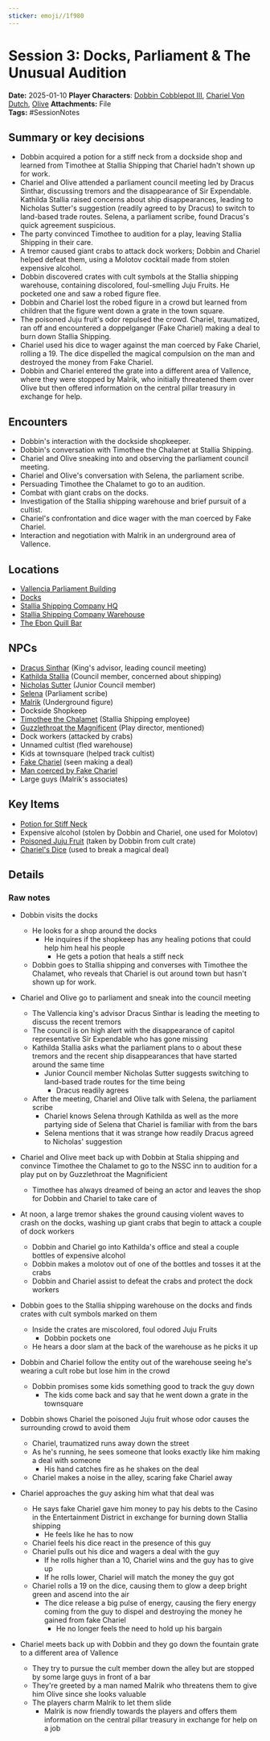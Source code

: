 ```yaml
---
sticker: emoji//1f980
---
```


# Session 3: Docks, Parliament & The Unusual Audition

**Date:** 2025-01-10
**Player Characters**:  [Dobbin Cobblepot III](/players/dobbin-cobblepot-iii/dobbin-cobblepot-iii), [Chariel Von Dutch](/players/chariel-von-dutch/chariel-von-dutch), [Olive](players/olive/images/olive.jpeg)
**Attachments:** File  
**Tags:** #SessionNotes

## Summary or key decisions

* Dobbin acquired a potion for a stiff neck from a dockside shop and learned from Timothee at Stallia Shipping that Chariel hadn't shown up for work.
* Chariel and Olive attended a parliament council meeting led by Dracus Sinthar, discussing tremors and the disappearance of Sir Expendable. Kathilda Stallia raised concerns about ship disappearances, leading to Nicholas Sutter's suggestion (readily agreed to by Dracus) to switch to land-based trade routes. Selena, a parliament scribe, found Dracus's quick agreement suspicious.
* The party convinced Timothee to audition for a play, leaving Stallia Shipping in their care.
* A tremor caused giant crabs to attack dock workers; Dobbin and Chariel helped defeat them, using a Molotov cocktail made from stolen expensive alcohol.
* Dobbin discovered crates with cult symbols at the Stallia shipping warehouse, containing discolored, foul-smelling Juju Fruits. He pocketed one and saw a robed figure flee.
* Dobbin and Chariel lost the robed figure in a crowd but learned from children that the figure went down a grate in the town square.
* The poisoned Juju fruit's odor repulsed the crowd. Chariel, traumatized, ran off and encountered a doppelganger (Fake Chariel) making a deal to burn down Stallia Shipping.
* Chariel used his dice to wager against the man coerced by Fake Chariel, rolling a 19. The dice dispelled the magical compulsion on the man and destroyed the money from Fake Chariel.
* Dobbin and Chariel entered the grate into a different area of Vallence, where they were stopped by Malrik, who initially threatened them over Olive but then offered information on the central pillar treasury in exchange for help.

## Encounters

* Dobbin's interaction with the dockside shopkeeper.
* Dobbin's conversation with Timothee the Chalamet at Stallia Shipping.
* Chariel and Olive sneaking into and observing the parliament council meeting.
* Chariel and Olive's conversation with Selena, the parliament scribe.
* Persuading Timothee the Chalamet to go to an audition.
* Combat with giant crabs on the docks.
* Investigation of the Stallia shipping warehouse and brief pursuit of a cultist.
* Chariel's confrontation and dice wager with the man coerced by Fake Chariel.
* Interaction and negotiation with Malrik in an underground area of Vallence.

## Locations

* [Vallencia Parliament Building](/places/kingdom-of-minthar/vallencia/vallencia-parliament-building/vallencia-parliament-building)
* [Docks](/places/kingdom-of-minthar/vallencia/docks/docks)
* [Stallia Shipping Company HQ](/places/kingdom-of-minthar/vallencia/stallia-shipping-company-hq/stallia-shipping-company-hq)
* [Stallia Shipping Company Warehouse](/places/kingdom-of-minthar/vallencia/stallia-shipping-company-warehouse/stallia-shipping-company-warehouse)
* [The Ebon Quill Bar](/places/kingdom-of-minthar/vallence/the-ebon-quill-bar/the-ebon-quill-bar)

## NPCs

* [Dracus Sinthar](/npcs/vallencia-npcs/vallencia-parliament-npcs/dracus-sinthar/dracus-sinthar) (King's advisor, leading council meeting)
* [Kathilda Stallia](/npcs/vallencia-npcs/vallencia-core-npcs/kathilda-stallia/kathilda-stallia) (Council member, concerned about shipping)
* [Nicholas Sutter](/npcs/vallencia-npcs/vallencia-parliament-npcs/nicholas-sutter/nicholas-sutter) (Junior Council member)
* [Selena](/npcs/vallencia-npcs/vallencia-parliament-npcs/selena/selena) (Parliament scribe)
* [Malrik](/npcs/vallence-npcs/ebon-quill-npcs/malrik/malrik) (Underground figure)
* Dockside Shopkeep
* [Timothee the Chalamet](/npcs/vallencia-npcs/misc-vallencia-npcs/timothee-the-chalamet/timothee-the-chalamet) (Stallia Shipping employee)
* [Guzzlethroat the Magnificent](/npcs/vallencia-npcs/vallencia-core-npcs/guzzlethroat-the-magnificent/guzzlethroat-the-magnificent) (Play director, mentioned)
* Dock workers (attacked by crabs)
* Unnamed cultist (fled warehouse)
* Kids at townsquare (helped track cultist)
* [Fake Chariel](/npcs/vallencia-npcs/vallencia-core-npcs/fake-chariel/fake-chariel) (seen making a deal)
* [Man coerced by Fake Chariel](/npcs/vallencia-npcs/misc-vallencia-npcs/man-coerced-by-fake-chariel/man-coerced-by-fake-chariel)
* Large guys (Malrik's associates)

## Key Items

* [Potion for Stiff Neck](/items/miscellaneous-items/potion-for-stiff-neck)
* Expensive alcohol (stolen by Dobbin and Chariel, one used for Molotov)
* [Poisoned Juju Fruit](Poisoned%20Juju%20Fruit) (taken by Dobbin from cult crate)
* [Chariel's Dice](/items/key-items/chariels-dice) (used to break a magical deal)

## Details

### Raw notes

* Dobbin visits the docks
  * He looks for a shop around the docks
    * He inquires if the shopkeep has any healing potions that could help him heal his people
      * He gets a potion that heals a stiff neck
  * Dobbin goes to Stallia shipping and converses with Timothee the Chalamet, who reveals that Chariel is out around town but hasn't shown up for work.
* Chariel and Olive go to parliament and sneak into the council meeting
  * The Vallencia king's advisor Dracus Sinthar is leading the meeting to discuss the recent tremors
  * The council is on high alert with the disappearance of capitol representative Sir Expendable who has gone missing
  * Kathilda Stallia asks what the parliament plans to o about these tremors and the recent ship disappearances that have started around the same time
    * Junior Council member Nicholas Sutter suggests switching to land-based trade routes for the time being
      * Dracus readily agrees
  * After the meeting, Chariel and Olive talk with Selena, the parliament scribe
    * Chariel knows Selena through Kathilda as well as the more partying side of Selena that Chariel is familiar with from the bars
    * Selena mentions that it was strange how readily Dracus agreed to Nicholas' suggestion
* Chariel and Olive meet back up with Dobbin at Stalia shipping and convince Timothee the Chalamet to go to the NSSC inn to audition for a play put on by Guzzlethroat the Magnificient
  * Timothee has always dreamed of being an actor and leaves the shop for Dobbin and Chariel to take care of
* At noon, a large tremor shakes the ground causing violent waves to crash on the docks, washing up giant crabs that begin to attack a couple of dock workers
  * Dobbin and Chariel go into Kathilda's office and steal a couple bottles of expensive alcohol
  * Dobbin makes a molotov out of one of the bottles and tosses it at the crabs
  * Dobbin and Chariel assist to defeat the crabs and protect the dock workers

* Dobbin goes to the Stallia shipping warehouse on the docks and finds crates with cult symbols marked on them
  * Inside the crates are miscolored, foul odored Juju Fruits
    * Dobbin pockets one
  * He hears a door slam at the back of the warehouse as he picks it up
* Dobbin and Chariel follow the entity out of the warehouse seeing he's wearing a cult robe but lose him in the crowd
  * Dobbin promises some kids something good to track the guy down
    * The kids come back and say that he went down a grate in the townsquare
* Dobbin shows Chariel the poisoned Juju fruit whose odor causes the surrounding crowd to avoid them
  * Chariel, traumatized runs away down the street
  * As he's running, he sees someone that looks exactly like him making a deal with someone
    * His hand catches fire as he shakes on the deal
  * Chariel makes a noise in the alley, scaring fake Chariel away
* Chariel approaches the guy asking him what that deal was
  * He says fake Chariel gave him money to pay his debts to the Casino in the Entertainment District in exchange for burning down Stallia shipping
    * He feels like he has to now
  * Chariel feels his dice react in the presence of this guy
  * Chariel pulls out his dice and wagers a deal with the guy
    * If he rolls higher than a 10, Chariel wins and the guy has to give up
    * If he rolls lower, Chariel will match the money the guy got
  * Chariel rolls a 19 on the dice, causing them to glow a deep bright green and ascend into the air
    * The dice release a big pulse of energy, causing the fiery energy coming from the guy to dispel and destroying the money he gained from fake Chariel
      * He no longer feels the need to hold up his bargain
* Chariel meets back up with Dobbin and they go down the fountain grate to a different area of Vallence
  * They try to pursue the cult member down the alley but are stopped by some large guys in front of a bar
  * They're greeted by a man named Malrik who threatens them to give him Olive since she looks valuable
  * The players charm Malrik to let them slide
    * Malrik is now friendly towards the players and offers them information on the central pillar treasury in exchange for help on a job
